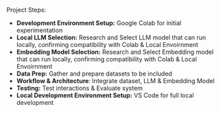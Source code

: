 Project Steps: 
  - **Development Environment Setup:** Google Colab for initial experimentation 
  - **Local LLM Selection:** Research and Select LLM model that can run locally, confirming compatibility with Colab & Local Envoirnment 
  - **Embedding Model Selection:** Research and Select Embedding model that can run locally, confirming compatibility with Colab & Local Envoirnment 
  - **Data Prep:** Gather and prepare datasets to be included
  - **Workflow & Architecture**: Integrate dataset, LLM & Embedding Model
  - **Testing:** Test interactions & Evaluate system
  - **Local Development Environment Setup:** VS Code for full local development 
    
